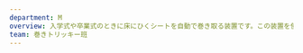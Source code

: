 ```yaml
---
department: M
overview: 入学式や卒業式のときに床にひくシートを自動で巻き取る装置です。この装置を使うと辛い片付けも楽に行うことができます。
team: 巻きトリッキー班
---
```


